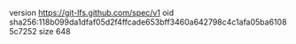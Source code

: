 version https://git-lfs.github.com/spec/v1
oid sha256:118b099da1dfaf05d2f4ffcade653bff3460a642798c4c1afa05ba61085c7252
size 648
